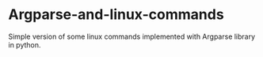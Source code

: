 # Argparse-and-linux-commands
Simple version of some linux commands implemented with Argparse library in python.
